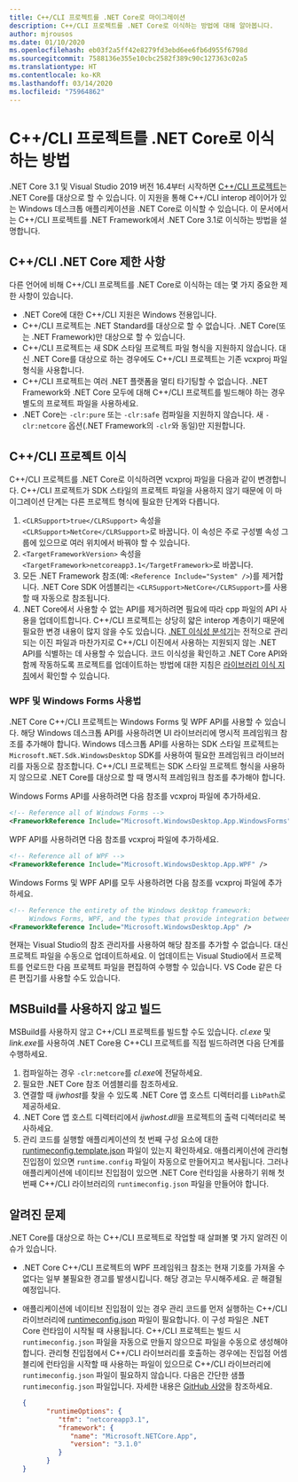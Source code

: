```yaml
---
title: C++/CLI 프로젝트를 .NET Core로 마이그레이션
description: C++/CLI 프로젝트를 .NET Core로 이식하는 방법에 대해 알아봅니다.
author: mjrousos
ms.date: 01/10/2020
ms.openlocfilehash: eb03f2a5ff42e8279fd3ebd6ee6fb6d955f6798d
ms.sourcegitcommit: 7588136e355e10cbc2582f389c90c127363c02a5
ms.translationtype: HT
ms.contentlocale: ko-KR
ms.lasthandoff: 03/14/2020
ms.locfileid: "75964862"
---
```

# <a name="how-to-port-a-ccli-project-to-net-core"></a>C++/CLI 프로젝트를 .NET Core로 이식하는 방법

.NET Core 3.1 및 Visual Studio 2019 버전 16.4부터 시작하면 [C++/CLI 프로젝트](/cpp/dotnet/dotnet-programming-with-cpp-cli-visual-cpp)는 .NET Core를 대상으로 할 수 있습니다. 이 지원을 통해 C++/CLI interop 레이어가 있는 Windows 데스크톱 애플리케이션을 .NET Core로 이식할 수 있습니다. 이 문서에서는 C++/CLI 프로젝트를 .NET Framework에서 .NET Core 3.1로 이식하는 방법을 설명합니다.

## <a name="ccli-net-core-limitations"></a>C++/CLI .NET Core 제한 사항

다른 언어에 비해 C++/CLI 프로젝트를 .NET Core로 이식하는 데는 몇 가지 중요한 제한 사항이 있습니다.

* .NET Core에 대한 C++/CLI 지원은 Windows 전용입니다.
* C++/CLI 프로젝트는 .NET Standard를 대상으로 할 수 없습니다. .NET Core(또는 .NET Framework)만 대상으로 할 수 있습니다.
* C++/CLI 프로젝트는 새 SDK 스타일 프로젝트 파일 형식을 지원하지 않습니다. 대신 .NET Core를 대상으로 하는 경우에도 C++/CLI 프로젝트는 기존 vcxproj 파일 형식을 사용합니다.
* C++/CLI 프로젝트는 여러 .NET 플랫폼을 멀티 타기팅할 수 없습니다. .NET Framework와 .NET Core 모두에 대해 C++/CLI 프로젝트를 빌드해야 하는 경우 별도의 프로젝트 파일을 사용하세요.
* .NET Core는 `-clr:pure` 또는 `-clr:safe` 컴파일을 지원하지 않습니다. 새 `-clr:netcore` 옵션(.NET Framework의 `-clr`와 동일)만 지원합니다.

## <a name="port-a-ccli-project"></a>C++/CLI 프로젝트 이식

C++/CLI 프로젝트를 .NET Core로 이식하려면 vcxproj 파일을 다음과 같이 변경합니다. C++/CLI 프로젝트가 SDK 스타일의 프로젝트 파일을 사용하지 않기 때문에 이 마이그레이션 단계는 다른 프로젝트 형식에 필요한 단계와 다릅니다.

1. `<CLRSupport>true</CLRSupport>` 속성을 `<CLRSupport>NetCore</CLRSupport>`로 바꿉니다. 이 속성은 주로 구성별 속성 그룹에 있으므로 여러 위치에서 바꿔야 할 수 있습니다.
2. `<TargetFrameworkVersion>` 속성을 `<TargetFramework>netcoreapp3.1</TargetFramework>`로 바꿉니다.
3. 모든 .NET Framework 참조(예: `<Reference Include="System" />`)를 제거합니다. .NET Core SDK 어셈블리는 `<CLRSupport>NetCore</CLRSupport>`를 사용할 때 자동으로 참조됩니다.
4. .NET Core에서 사용할 수 없는 API를 제거하려면 필요에 따라 cpp 파일의 API 사용을 업데이트합니다. C++/CLI 프로젝트는 상당히 얇은 interop 계층이기 때문에 필요한 변경 내용이 많지 않을 수도 있습니다. [.NET 이식성 분석기](../../standard/analyzers/portability-analyzer.md)는 전적으로 관리되는 이진 파일과 마찬가지로 C++/CLI 이진에서 사용하는 지원되지 않는 .NET API를 식별하는 데 사용할 수 있습니다. 코드 이식성을 확인하고 .NET Core API와 함께 작동하도록 프로젝트를 업데이트하는 방법에 대한 지침은 [라이브러리 이식 지침](./libraries.md#determine-portability)에서 확인할 수 있습니다.

### <a name="wpf-and-windows-forms-usage"></a>WPF 및 Windows Forms 사용법

.NET Core C++/CLI 프로젝트는 Windows Forms 및 WPF API를 사용할 수 있습니다. 해당 Windows 데스크톱 API를 사용하려면 UI 라이브러리에 명시적 프레임워크 참조를 추가해야 합니다. Windows 데스크톱 API를 사용하는 SDK 스타일 프로젝트는 `Microsoft.NET.Sdk.WindowsDesktop` SDK를 사용하여 필요한 프레임워크 라이브러리를 자동으로 참조합니다. C++/CLI 프로젝트는 SDK 스타일 프로젝트 형식을 사용하지 않으므로 .NET Core를 대상으로 할 때 명시적 프레임워크 참조를 추가해야 합니다.

Windows Forms API를 사용하려면 다음 참조를 vcxproj 파일에 추가하세요.

```xml
<!-- Reference all of Windows Forms -->
<FrameworkReference Include="Microsoft.WindowsDesktop.App.WindowsForms" />
```

WPF API를 사용하려면 다음 참조를 vcxproj 파일에 추가하세요.

```xml
<!-- Reference all of WPF -->
<FrameworkReference Include="Microsoft.WindowsDesktop.App.WPF" />
```

Windows Forms 및 WPF API를 모두 사용하려면 다음 참조를 vcxproj 파일에 추가하세요.

```xml
<!-- Reference the entirety of the Windows desktop framework:
     Windows Forms, WPF, and the types that provide integration between them -->
<FrameworkReference Include="Microsoft.WindowsDesktop.App" />
```

현재는 Visual Studio의 참조 관리자를 사용하여 해당 참조를 추가할 수 없습니다. 대신 프로젝트 파일을 수동으로 업데이트하세요. 이 업데이트는 Visual Studio에서 프로젝트를 언로드한 다음 프로젝트 파일을 편집하여 수행할 수 있습니다. VS Code 같은 다른 편집기를 사용할 수도 있습니다.

## <a name="build-without-msbuild"></a>MSBuild를 사용하지 않고 빌드

MSBuild를 사용하지 않고 C++/CLI 프로젝트를 빌드할 수도 있습니다. *cl.exe* 및 *link.exe*를 사용하여 .NET Core용 C++CLI 프로젝트를 직접 빌드하려면 다음 단계를 수행하세요.

1. 컴파일하는 경우 `-clr:netcore`를 *cl.exe*에 전달하세요.
2. 필요한 .NET Core 참조 어셈블리를 참조하세요.
3. 연결할 때 *ijwhost*를 찾을 수 있도록 .NET Core 앱 호스트 디렉터리를 `LibPath`로 제공하세요.
4. .NET Core 앱 호스트 디렉터리에서 *ijwhost.dll*을 프로젝트의 출력 디렉터리로 복사하세요.
5. 관리 코드를 실행할 애플리케이션의 첫 번째 구성 요소에 대한 [runtimeconfig.template.json](https://github.com/dotnet/cli/blob/master/Documentation/specs/runtime-configuration-file.md) 파일이 있는지 확인하세요. 애플리케이션에 관리형 진입점이 있으면 `runtime.config` 파일이 자동으로 만들어지고 복사됩니다. 그러나 애플리케이션에 네이티브 진입점이 있으면 .NET Core 런타임을 사용하기 위해 첫 번째 C++/CLI 라이브러리의 `runtimeconfig.json` 파일을 만들어야 합니다.

## <a name="known-issues"></a>알려진 문제

.NET Core를 대상으로 하는 C++/CLI 프로젝트로 작업할 때 살펴볼 몇 가지 알려진 이슈가 있습니다.

* .NET Core C++/CLI 프로젝트의 WPF 프레임워크 참조는 현재 기호를 가져올 수 없다는 일부 불필요한 경고를 발생시킵니다. 해당 경고는 무시해주세요. 곧 해결될 예정입니다.
* 애플리케이션에 네이티브 진입점이 있는 경우 관리 코드를 먼저 실행하는 C++/CLI 라이브러리에 [runtimeconfig.json](https://github.com/dotnet/cli/blob/master/Documentation/specs/runtime-configuration-file.md) 파일이 필요합니다. 이 구성 파일은 .NET Core 런타임이 시작될 때 사용됩니다. C++/CLI 프로젝트는 빌드 시 `runtimeconfig.json` 파일을 자동으로 만들지 않으므로 파일을 수동으로 생성해야 합니다. 관리형 진입점에서 C++/CLI 라이브러리를 호출하는 경우에는 진입점 어셈블리에 런타임을 시작할 때 사용하는 파일이 있으므로 C++/CLI 라이브러리에 `runtimeconfig.json` 파일이 필요하지 않습니다. 다음은 간단한 샘플 `runtimeconfig.json` 파일입니다. 자세한 내용은 [GitHub 사양](https://github.com/dotnet/cli/blob/master/Documentation/specs/runtime-configuration-file.md)을 참조하세요.

    ```json
    {
          "runtimeOptions": {
             "tfm": "netcoreapp3.1",
             "framework": {
                "name": "Microsoft.NETCore.App",
                "version": "3.1.0"
             }
          }
    }
    ```
